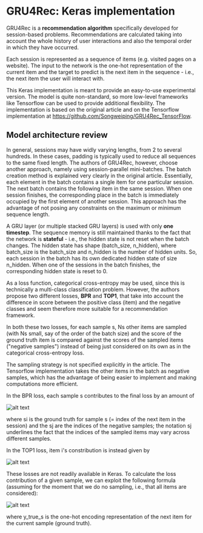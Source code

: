 # GRU4Rec: Keras implementation
GRU4Rec is a **recommendation algorithm** specifically developed for session-based problems. Recommendations are calculated taking into account the whole history of user interactions and also the temporal order in which they have occurred.

Each session is represented as a sequence of items (e.g. visited pages on a website). The input to the network is the one-hot representation of the current item and the target to predict is the next item in the sequence - i.e., the next item the user will interact with.

This Keras implementation is meant to provide an easy-to-use experimental version. The model is quite non-standard, so more low-level frameworks like Tensorflow can be used to provide additional flexibility. The implementation is based on the original article and on the Tensorflow implementation at https://github.com/Songweiping/GRU4Rec_TensorFlow.

## Model architecture review

In general, sessions may have widly varying lengths, from 2 to several hundreds. In these cases, padding is typically used to reduce all sequences to the same fixed length. The authors of GRU4Rec, however, choose another approach, namely using session-parallel mini-batches. The batch creation method is explained very clearly in the original article. Essentially, each element in the batch contains a single item for one particular session. The next batch contains the following item in the same session. When one session finishes, the corresponding place in the batch is immediately occupied by the first element of another session. This approach has the advantage of not posing any constraints on the maximum or minimum sequence length.

A GRU layer (or multiple stacked GRU layers) is used with only **one timestep**. The sequence memory is still maintained thanks to the fact that the network is **stateful** - i.e., the hidden state is not reset when the batch changes. The hidden state has shape (batch_size, n_hidden), where batch_size is the batch_size and n_hidden is the number of hidden units. So, each session in the batch has its own dedicated hidden state of size n_hidden. When one of the sessions in the batch finishes, the corresponding hidden state is reset to 0.

As a loss function, categorical cross-entropy may be used, since this is technically a multi-class classification problem. However, the authors propose two different losses, **BPR** and **TOP1**, that take into account the difference in score between the positive class (item) and the negative classes and seem therefore more suitable for a recommendation framework.

In both these two losses, for each sample s, Ns other items are sampled (with Ns small, say of the order of the batch size) and the score of the ground truth item is compared against the scores of the sampled items ("negative samples") instead of being just considered on its own as in the categorical cross-entropy loss.

The sampling strategy is not specified explicitly in the article. The Tensorflow implementation takes the other items in the batch as negative samples, which has the advantage of being easier to implement and making computations more efficient.

In the BPR loss, each sample s contributes to the final loss by an amount of

![alt text](https://github.com/flowel1/gru4rec-keras/blob/master/images/bpr.svg)

where si is the ground truth for sample s (= index of the next item in the session) and the sj are the indices of the negative samples; the notation sj underlines the fact that the indices of the sampled items may vary across different samples.

In the TOP1 loss, item i's constribution is instead given by

![alt text](https://github.com/flowel1/gru4rec-keras/blob/master/images/top1.svg)

These losses are not readily available in Keras. To calculate the loss contribution of a given sample, we can exploit the following formula (assuming for the moment that we do no sampling, i.e., that all items are considered):

![alt text](https://github.com/flowel1/gru4rec-keras/blob/master/images/loss-formula.svg)

where y_true_s is the one-hot encoding representation of the next item for the current sample (ground truth).








